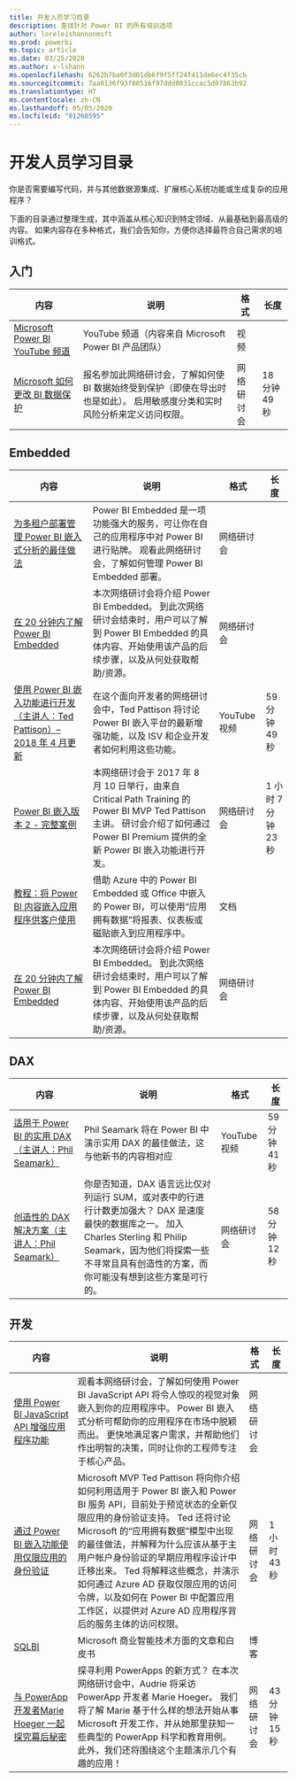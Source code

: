 ```yaml
---
title: 开发人员学习目录
description: 查找针对 Power BI 的所有培训选项
author: loreleishannonmsft
ms.prod: powerbi
ms.topic: article
ms.date: 03/25/2020
ms.author: v-lshann
ms.openlocfilehash: 6262b7ba0f3d01db6f9f5ff24f411de6ec4f35cb
ms.sourcegitcommit: 7aa0136f93f88516f97ddd8031ccac5d07863b92
ms.translationtype: HT
ms.contentlocale: zh-CN
ms.lasthandoff: 05/05/2020
ms.locfileid: "81268595"
---
```

# <a name="developer-learning-catalog"></a>开发人员学习目录

你是否需要编写代码，并与其他数据源集成、扩展核心系统功能或生成复杂的应用程序？

下面的目录通过整理生成，其中涵盖从核心知识到特定领域、从最基础到最高级的内容。 如果内容存在多种格式，我们会告知你，方便你选择最符合自己需求的培训格式。

## <a name="get-started"></a>入门<a name="get-started"></a>
| 内容 | 说明 | 格式  | 长度      |
|--------------------------------------------------------------------------------------------------------------------------------------------------|---------------------------------------------------------------------------------------------------------------------------------------------------------------------------------------------------|---------|-------------|
| [Microsoft Power BI YouTube 频道](https://www.youtube.com/user/mspowerbi/videos)  | YouTube 频道（内容来自 Microsoft Power BI 产品团队）   | 视频  |             |
| [Microsoft 如何更改 BI 数据保护](https://info.microsoft.com/ww-landing-How-Microsoft-Is-Changing-BI-Data-Protection-OnDemand.html) | 报名参加此网络研讨会，了解如何使 BI 数据始终受到保护（即使在导出时也是如此）。 启用敏感度分类和实时风险分析来定义访问权限。 | 网络研讨会 | 18 分钟 49 秒 |
## <a name="embedded"></a>Embedded<a name="embedded"></a>
| 内容 | 说明 | 格式  | 长度      |
|--------------------------------------------------------------------------------------------------------------------------------------------------|---------------------------------------------------------------------------------------------------------------------------------------------------------------------------------------------------|---------|-------------|
| [为多租户部署管理 Power BI 嵌入式分析的最佳做法](https://info.microsoft.com/ww-landing-PBI-webinar-Best-Practices-for-Managing-Power-BI-Embedded-video.html) | Power BI Embedded 是一项功能强大的服务，可让你在自己的应用程序中对 Power BI 进行贴牌。 观看此网络研讨会，了解如何管理 Power BI Embedded 部署。   | 网络研讨会       |                |
| [在 20 分钟内了解 Power BI Embedded](https://info.microsoft.com/ww-ondemand-power-bi-embedded-in-20-min.html)  | 本次网络研讨会将介绍 Power BI Embedded。 到此次网络研讨会结束时，用户可以了解到 Power BI Embedded 的具体内容、开始使用该产品的后续步骤，以及从何处获取帮助/资源。 | 网络研讨会       |                |
| [使用 Power BI 嵌入功能进行开发（主讲人：Ted Pattison）– 2018 年 4 月更新](https://www.youtube.com/watch?v=swnGlrRy588)  | 在这个面向开发者的网络研讨会中，Ted Pattison 将讨论 Power BI 嵌入平台的最新增强功能，以及 ISV 和企业开发者如何利用这些功能。 | YouTube 视频 | 59 分钟 49 秒  |
| [Power BI 嵌入版本 2 - 完整案例](https://community.powerbi.com/t5/Webinars-and-Video-Gallery/Power-BI-Embedding-Version-2-The-Full-Story/td-p/229527)    | 本网络研讨会于 2017 年 8 月 10 日举行，由来自 Critical Path Training 的 Power BI MVP Ted Pattison 主讲。 研讨会介绍了如何通过 Power BI Premium 提供的全新 Power BI 嵌入功能进行开发。  | 网络研讨会       | 1 小时 7 分钟 23 秒 |
| [教程：将 Power BI 内容嵌入应用程序供客户使用](https://docs.microsoft.com/power-bi/developer/embed-sample-for-customers#step-1-setup-your-embedded-analytics-development-environment) | 借助 Azure 中的 Power BI Embedded 或 Office 中嵌入的 Power BI，可以使用“应用拥有数据”将报表、仪表板或磁贴嵌入到应用程序中。  | 文档 |                |
| [在 20 分钟内了解 Power BI Embedded](https://info.microsoft.com/ww-ondemand-power-bi-embedded-in-20-min.html)  | 本次网络研讨会将介绍 Power BI Embedded。 到此次网络研讨会结束时，用户可以了解到 Power BI Embedded 的具体内容、开始使用该产品的后续步骤，以及从何处获取帮助/资源。 | 网络研讨会       |                |
## <a name="dax"></a>DAX<a name="dax"></a>
| 内容 | 说明 | 格式  | 长度      |
|--------------------------------------------------------------------------------------------------------------------------------------------------|---------------------------------------------------------------------------------------------------------------------------------------------------------------------------------------------------|---------|-------------|
| [适用于 Power BI 的实用 DAX（主讲人：Phil Seamark）](https://www.youtube.com/watch?v=1fGfqzS37qs)  | Phil Seamark 将在 Power BI 中演示实用 DAX 的最佳做法，这与他新书的内容相对应   | YouTube 视频 | 59 分钟 41 秒 |
| [创造性的 DAX 解决方案（主讲人：Phil Seamark）](https://community.powerbi.com/t5/Webinars-and-Video-Gallery/10-2-18-Webinar-Creative-DAX-solutions-by-Philip-Seamark/td-p/516250) | 你是否知道，DAX 语言远比仅对列运行 SUM，或对表中的行进行计数更加强大？ DAX 是速度最快的数据库之一。 加入 Charles Sterling 和 Philip Seamark，因为他们将探索一些不寻常且具有创造性的方案，而你可能没有想到这些方案是可行的。 | 网络研讨会       | 58 分钟 12 秒 |
## <a name="development"></a>开发<a name="development"></a>
| 内容 | 说明 | 格式  | 长度      |
|--------------------------------------------------------------------------------------------------------------------------------------------------|---------------------------------------------------------------------------------------------------------------------------------------------------------------------------------------------------|---------|-------------|
| [使用 Power BI JavaScript API 增强应用程序功能](https://info.microsoft.com/ww-landing-PBI-JavaScript-API-video.html)   | 观看本网络研讨会，了解如何使用 Power BI JavaScript API 将令人惊叹的视觉对象嵌入到你的应用程序中。 Power BI 嵌入式分析可帮助你的应用程序在市场中脱颖而出。 更快地满足客户需求，并帮助他们作出明智的决策，同时让你的工程师专注于核心产品。  | 网络研讨会 |             |
| [通过 Power BI 嵌入功能使用仅限应用的身份验证](https://community.powerbi.com/t5/Webinars-and-Video-Gallery/Webinar-Using-App-only-Authentication-with-Power-BI-Embedding/td-p/642230)   | Microsoft MVP Ted Pattison 将向你介绍如何利用适用于 Power BI 嵌入和 Power BI 服务 API，目前处于预览状态的全新仅限应用的身份验证支持。 Ted 还将讨论 Microsoft 的“应用拥有数据”模型中出现的最佳做法，并解释为什么应该从基于主用户帐户身份验证的早期应用程序设计中迁移出来。 Ted 将解释这些概念，并演示如何通过 Azure AD 获取仅限应用的访问令牌，以及如何在 Power BI 中配置应用工作区，以提供对 Azure AD 应用程序背后的服务主体的访问权限。 | 网络研讨会 | 1 小时 43 秒   |
| [SQLBI](https://www.sqlbi.com/articles/)  | Microsoft 商业智能技术方面的文章和白皮书   | 博客    |             |
| [与 PowerApp 开发者Marie Hoeger 一起探究幕后秘密](https://community.powerbi.com/t5/Webinars-and-Video-Gallery/6-1-2017-Look-behind-the-curtain-with-one-of-the-PowerApp/td-p/161484) | 探寻利用 PowerApps 的新方式？ 在本次网络研讨会中，Audrie 将采访 PowerApp 开发者 Marie Hoeger。 我们将了解 Marie 基于什么样的想法开始从事 Microsoft 开发工作，并从她那里获知一些典型的 PowerApp 科学和教育用例。 此外，我们还将围绕这个主题演示几个有趣的应用！  | 网络研讨会 | 43 分钟 15 秒 |
